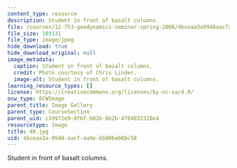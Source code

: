 ```yaml
---
content_type: resource
description: Student in front of basalt columns.
file: /courses/12-753-geodynamics-seminar-spring-2006/4bceaa3a9948aacfaa9eb5006e08bc58_40.jpg
file_size: 103131
file_type: image/jpeg
hide_download: true
hide_download_original: null
image_metadata:
  caption: Student in front of basalt columns.
  credit: Photo courtesy of Chris Linder.
  image-alt: Student in front of basalt columns.
learning_resource_types: []
license: https://creativecommons.org/licenses/by-nc-sa/4.0/
ocw_type: OCWImage
parent_title: Image Gallery
parent_type: CourseSection
parent_uid: c3d972e9-df6f-b026-6b2b-4704032328e4
resourcetype: Image
title: 40.jpg
uid: 4bceaa3a-9948-aacf-aa9e-b5006e08bc58
---
```

Student in front of basalt columns.